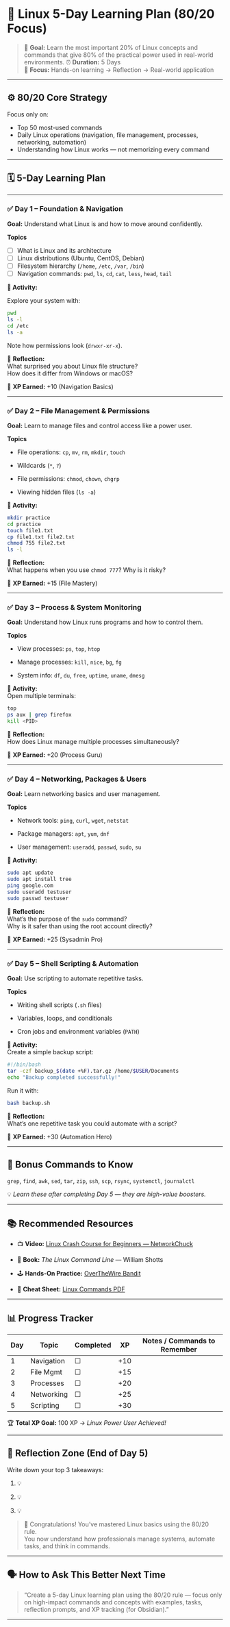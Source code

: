 

# 🐧 Linux 5-Day Learning Plan (80/20 Focus)

> 🎯 **Goal:** Learn the most important 20% of Linux concepts and commands that give 80% of the practical power used in real-world environments.
> ⏰ **Duration:** 5 Days  
> 💪 **Focus:** Hands-on learning → Reflection → Real-world application

---

## ⚙️ 80/20 Core Strategy
Focus only on:
- Top 50 most-used commands  
- Daily Linux operations (navigation, file management, processes, networking, automation)  
- Understanding how Linux works — not memorizing every command

---

## 🗓️ 5-Day Learning Plan

---

### ✅ **Day 1 – Foundation & Navigation**
**Goal:** Understand what Linux is and how to move around confidently.

**Topics**
- [ ] What is Linux and its architecture  
- [ ] Linux distributions (Ubuntu, CentOS, Debian)  
- [ ] Filesystem hierarchy (`/home`, `/etc`, `/var`, `/bin`)  
- [ ] Navigation commands: `pwd`, `ls`, `cd`, `cat`, `less`, `head`, `tail`

**🧩 Activity:**  

Explore your system with:
```bash
pwd
ls -l
cd /etc
ls -a
````

Note how permissions look (`drwxr-xr-x`).

💭 **Reflection:**  
What surprised you about Linux file structure?  
How does it differ from Windows or macOS?

🎯 **XP Earned:** +10 (Navigation Basics)

---

### ✅ **Day 2 – File Management & Permissions**

**Goal:** Learn to manage files and control access like a power user.

**Topics**

-  File operations: `cp`, `mv`, `rm`, `mkdir`, `touch`
    
-  Wildcards (`*`, `?`)
    
-  File permissions: `chmod`, `chown`, `chgrp`
    
-  Viewing hidden files (`ls -a`)
    

**🧩 Activity:**

```bash
mkdir practice
cd practice
touch file1.txt
cp file1.txt file2.txt
chmod 755 file2.txt
ls -l
```

💭 **Reflection:**  
What happens when you use `chmod 777`? Why is it risky?

🎯 **XP Earned:** +15 (File Mastery)

---

### ✅ **Day 3 – Process & System Monitoring**

**Goal:** Understand how Linux runs programs and how to control them.

**Topics**

-  View processes: `ps`, `top`, `htop`
    
-  Manage processes: `kill`, `nice`, `bg`, `fg`
    
-  System info: `df`, `du`, `free`, `uptime`, `uname`, `dmesg`
    

**🧩 Activity:**  
Open multiple terminals:

```bash
top
ps aux | grep firefox
kill <PID>
```

💭 **Reflection:**  
How does Linux manage multiple processes simultaneously?

🎯 **XP Earned:** +20 (Process Guru)

---

### ✅ **Day 4 – Networking, Packages & Users**

**Goal:** Learn networking basics and user management.

**Topics**

-  Network tools: `ping`, `curl`, `wget`, `netstat`
    
-  Package managers: `apt`, `yum`, `dnf`
    
-  User management: `useradd`, `passwd`, `sudo`, `su`
    

**🧩 Activity:**

```bash
sudo apt update
sudo apt install tree
ping google.com
sudo useradd testuser
sudo passwd testuser
```

💭 **Reflection:**  
What’s the purpose of the `sudo` command?  
Why is it safer than using the root account directly?

🎯 **XP Earned:** +25 (Sysadmin Pro)

---

### ✅ **Day 5 – Shell Scripting & Automation**

**Goal:** Use scripting to automate repetitive tasks.

**Topics**

-  Writing shell scripts (`.sh` files)
    
-  Variables, loops, and conditionals
    
-  Cron jobs and environment variables (`PATH`)
    

**🧩 Activity:**  
Create a simple backup script:

```bash
#!/bin/bash
tar -czf backup_$(date +%F).tar.gz /home/$USER/Documents
echo "Backup completed successfully!"
```

Run it with:

```bash
bash backup.sh
```

💭 **Reflection:**  
What’s one repetitive task you could automate with a script?

🎯 **XP Earned:** +30 (Automation Hero)

---

## 🧠 Bonus Commands to Know

`grep`, `find`, `awk`, `sed`, `tar`, `zip`, `ssh`, `scp`, `rsync`, `systemctl`, `journalctl`

💡 _Learn these after completing Day 5 — they are high-value boosters._

---

## 📚 Recommended Resources

- 📺 **Video:** [Linux Crash Course for Beginners — NetworkChuck](https://www.youtube.com/watch?v=ivlT7u7YhDk)
    
- 📘 **Book:** _The Linux Command Line_ — William Shotts
    
- 🕹️ **Hands-On Practice:** [OverTheWire Bandit](https://overthewire.org/wargames/bandit/)
    
- 🧾 **Cheat Sheet:** [Linux Commands PDF](https://cheatography.com/davechild/cheat-sheets/linux-command-line/)
    

---

## 📊 Progress Tracker

| Day | Topic      | Completed | XP  | Notes / Commands to Remember |
| --- | ---------- | --------- | --- | ---------------------------- |
| 1   | Navigation | ☐         | +10 |                              |
| 2   | File Mgmt  | ☐         | +15 |                              |
| 3   | Processes  | ☐         | +20 |                              |
| 4   | Networking | ☐         | +25 |                              |
| 5   | Scripting  | ☐         | +30 |                              |

🏆 **Total XP Goal:** 100 XP → _Linux Power User Achieved!_

---

## 🧩 Reflection Zone (End of Day 5)

Write down your top 3 takeaways:

1. 💡
    
2. 💡
    
3. 💡
    

> 🎉 Congratulations! You’ve mastered Linux basics using the 80/20 rule.  
> You now understand how professionals manage systems, automate tasks, and think in commands.

---

## 🗣 How to Ask This Better Next Time

> “Create a 5-day Linux learning plan using the 80/20 rule — focus only on high-impact commands and concepts with examples, tasks, reflection prompts, and XP tracking (for Obsidian).”

---


